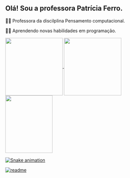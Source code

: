 ## Olá! Sou a professora Patrícia Ferro.
👩‍🏫 Professora da discilplina Pensamento computacional.
<p> 👩‍💻 Aprendendo novas habilidades em programação. </p>

<div>
  <a href="https://https://github.com/PROFPATRICIAFERRO">
  <img height="180em"   align="center" src="https://github-readme-stats.vercel.app/api?username=PROFPATRICIAFERRO&show_icons=true&theme=react&include_all_commits=true&count_private=true"/>
  <img height="180em"  align="center" src="https://github-readme-stats.vercel.app/api/top-langs/?username=PROFPATRICIAFERRO&layout=compact&langs_count=7&theme=react" />

  <img align="center" width="148" height="180" src="https://media1.tenor.com/images/68e8337fb4eb7e40645d832c64762a8b/tenor.gif?itemid=19443613">
   
</div>

</div>
 
  ![Snake animation](https://github.com/PROFPATRICIAFERRO/PROFPATRICIAFERRO/blob/output/github-contribution-grid-snake.svg)
 
</div>
 
[![readme](https://github-readme-stats.vercel.app/api/pin/?username=PROFPATRICIAFERRO&repo=PROFPATRICIAFERRO&theme=react)](https://github.com/PROFPATRICIAFERRO/PROFPATRICIAFERRO)
